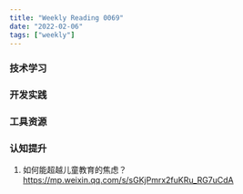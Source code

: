 ```yaml
---
title: "Weekly Reading 0069"
date: "2022-02-06"
tags: ["weekly"]
---
```


### 技术学习


### 开发实践


### 工具资源


### 认知提升
1. 如何能超越儿童教育的焦虑？ https://mp.weixin.qq.com/s/sGKjPmrx2fuKRu_RG7uCdA